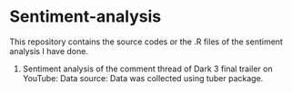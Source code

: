 # Sentiment-analysis
This repository contains the source codes or the .R files of the sentiment analysis I have done.

1. Sentiment analysis of the comment thread of Dark 3 final trailer on YouTube:
  Data source: Data was collected using tuber package.
